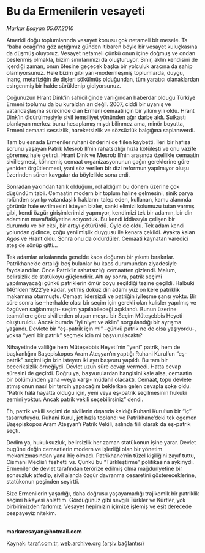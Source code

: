 # Bu da Ermenilerin vesayeti

*Markar Esayan 05.07.2010*

<div class="yazi"><p>Ataerkil doğu toplumlarında vesayet konusu çok netameli bir mesele. Ta “baba ocağı”na göz açtığımız günden itibaren böyle bir vesayet kuluçkasına da düşmüş oluyoruz. Vesayet netameli çünkü onun içine doğmuş ve ondan beslenmiş olmakla, bizim sınırlarımızı da oluşturuyor. Sınır, aklın kendisini de içerdiği zaman, onun ötesine geçecek başka bir yolculuk aracına da sahip olamıyorsunuz. Hele bizim gibi yarı-modernleşmiş toplumlarda, duygu, inanç, metafiziğin de dişleri sökülmüş olduğundan, tüm yaratıcı olanaklardan esirgenmiş bir halde sürüklenip gidiyorsunuz.</p>
<p>Çoğunuzun Hrant Dink’in sahiciliğinde varlığından haberdar olduğu Türkiye Ermeni toplumu da bu kuraldan arı değil. 2007, ciddi bir uyanış ve vatandaşlaşma sürecinde olan Ermeni cemaati için bir yıkım yılı oldu. Hrant Dink’in öldürülmesiyle sivil temsiliyet yönünden ağır darbe aldı. Suikastı planlayan merkez bunu hesaplamış mıydı bilinmez ama, minör boyutta, Ermeni cemaati sessizlik, hareketsizlik ve sözsüzlük balçığına saplanıverdi.</p>
<p>Tam bu esnada Ermeniler ruhani önderini de fiilen kaybetti. İleri bir hafıza sorunu yaşayan Patrik Mesrob II’nin rahatsızlığı hızla kötüleşti ve onu vazife göremez hale getirdi. Hrant Dink ve Mesrob II’nin arasında özellikle cemaatin sivilleşmesi, köhnemiş cemaat organizasyonunun çağın gereklerine göre yeniden örgütlenmesi, yani söz verilen bir dizi reformun yapılmıyor oluşu üzerinden süren kavgalar da böylelikle sona erdi.</p>
<p>Sonradan yakından tanık olduğum, rol aldığım bu dönem üzerine çok düşündüm tabii. Cemaatin modern bir toplum haline gelmesini, sinik parya rolünden sıyrılıp vatandaşlık haklarını talep eden, kullanan, kamu alanında görünür hale evrilmesini isteyen bizler, sanki elimizi kolumuzu tutan varmış gibi, kendi özgür girişimlerimizi yapmıyor, kendimizi tek bir adamın, bir din adamının muvaffakiyetine adıyorduk. Bu kendi iddiasıyla çelişen bir durumdu ve bir eksi, bir artıyı götürürdü. Öyle de oldu. Tek adam kendi yolundan gidince, çoğu yenilmişlik duygusu ile kenara çekildi. Ayakta kalan <i>Agos</i> ve Hrant oldu. Sonra onu da öldürdüler. Cemaati kaynatan varedici ateş de sönüp gitti...</p>
<p>Tek adamlar arkalarında genelde kaos doğuran bir yıkıntı bırakırlar. Patrikhane’de ortalığı boş bulanlar bu kaos durumundan ziyadesiyle faydalandılar. Önce Patrik’in rahatsızlığı cemaatten gizlendi. Malum, belirsizlik de statükoyu güçlendirir. Altı ay sonra, patrik seçimi yapılmayacağı çünkü patriklerin ömür boyu seçildiği tezine geçildi. Halbuki 1461’den 1922’ye kadar, yetmiş dokuz din adamı yüz on kere patriklik makamına oturmuştu. Cemaat lidersizdi ve patriğin iyileşme şansı yoktu. Bir süre sonra ise –herhalde olası bir seçim için gerekli olan kulisler yapılmış ve özgüven sağlanmıştı- seçim yapılabileceği açıklandı. Bunun üzerine teamüllere göre sivillerden oluşan meşru bir Seçim Müteşebbis Heyeti oluşturuldu. Ancak burada “iyi niyet ve aklın” sorgulandığı bir ayrışma yaşandı. Devlete bir “eş-patrik için mi” –çünkü patrik ne de olsa yaşıyordu-, yoksa “yeni bir patrik” seçmek için mi başvurulacaktı? </p>
<p>Nihayetinde valiliğe hem Müteşebbis Heyeti’nin “yeni” patrik, hem de başkanlığını Başepiskopos Aram Ateşyan’ın yaptığı Ruhani Kurul’un “eş-patrik” seçimi için izin isteyen iki ayrı başvuru yapıldı. Bu tam bir beceriksizlik örneğiydi. Devlet uzun süre cevap vermedi. Hatta cevap süresini de geçirdi. Doğru ya, başvurulardan hangisini kale alsa, cemaatin bir bölümünden yana –veya karşı- müdahil olacaktı. Cemaat, topu devlete atmış onun nasıl bir tercih yapacağını beklerken gelen cevapla şoke oldu. “Patrik hâlâ hayatta olduğu için, yeni veya eş-patrik seçilmesinin hukuki zemini yoktur. Ancak patrik vekili seçebilirsiniz” dendi.</p>
<p>Eh, patrik vekili seçimi de sivillerin dışarıda kaldığı Ruhani Kurul’un bir “iç” tasarrufuydu. Ruhani Kurul, jet hızla toplandı ve Patrikhane’deki tek egemen Başepiskopos Aram Ateşyan’ı Patrik Vekili, aslında fiili olarak da eş-patrik seçti.</p>
<p>Dedim ya, hukuksuzluk, belirsizlik her zaman statükonun işine yarar. Devlet bugüne değin cemaatlerin modern ve işlerliği olan bir yönetim mekanizmasından yana hiç olmadı. Patrikhane’nin tüzel kişiliğini zayıf tuttu, Cismani Meclis’i feshetti vs. Çünkü bu “Türkleştirme” politikasına aykırıydı. Ermeniler de devlet tarafından terörize edilmiş olma mağduriyetine bir sonsuzluk atfedip, sivil alanda özgür davranma cesaretini göstereceklerine, statükonun peşinden seyirtti.</p>
<p>Size Ermenilerin yaşadığı, daha doğrusu yaşayamadığı trajikomik bir patriklik seçimi hikâyesi anlattım. Gördüğünüz gibi sevgili Türkler ve Kürtler, yok birbirimizden farkımız. Vesayet hepimizin içimize işlemiş ve eşit derecede pespayeyiz nitekim. </p>
<p><b><br/>markaresayan@hotmail.com</b></p></div>

Kaynak: [taraf.com.tr](http://www.taraf.com.tr:80/markar-esayan/makale-bu-da-ermenilerin-vesayeti.htm), [web.archive.org (arşiv bağlantısı)](http://web.archive.org/web/20100707003037/http://www.taraf.com.tr:80/markar-esayan/makale-bu-da-ermenilerin-vesayeti.htm)
